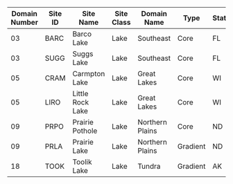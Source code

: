 | Domain Number	| Site ID |	Site Name	| Site Class | Domain Name | Type	| State |
| ------------- | ------- | --------- | ---------- | ----------- | ---- | ----- |
| 03 | BARC	| Barco Lake | Lake | Southeast | Core |	FL |
| 03 | SUGG	| Suggs Lake | Lake |	Southeast |	Core | FL |
| 05 | CRAM	| Carmpton Lake	| Lake | Great Lakes | Core	| WI |
| 05 | LIRO | Little Rock Lake | Lake | Great Lakes | Core | WI |
| 09 | PRPO | Prairie Pothole | Lake | Northern Plains | Core | ND |
| 09 | PRLA | Prairie Lake | Lake | Northern Plains | Gradient | ND |
| 18 | TOOK | Toolik Lake | Lake | Tundra | Gradient | AK |
